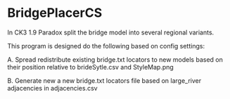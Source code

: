 # BridgePlacerCS
In CK3 1.9 Paradox split the bridge model into several regional variants.

This program is designed do the following based on config settings:

A. Spread redistribute existing bridge.txt locators to new models based on their position relative to brideSytle.csv and StyleMap.png

B. Generate new a new bridge.txt locators file based on large_river adjacencies in adjacencies.csv
